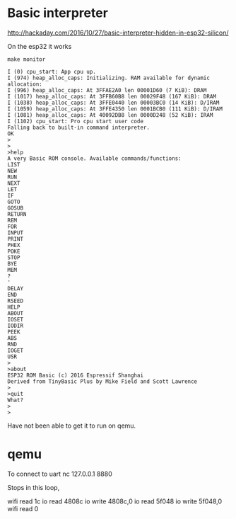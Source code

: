 # Basic interpreter

http://hackaday.com/2016/10/27/basic-interpreter-hidden-in-esp32-silicon/


On the esp32 it works

```
make monitor

I (0) cpu_start: App cpu up.
I (974) heap_alloc_caps: Initializing. RAM available for dynamic allocation:
I (996) heap_alloc_caps: At 3FFAE2A0 len 00001D60 (7 KiB): DRAM
I (1017) heap_alloc_caps: At 3FFB60B8 len 00029F48 (167 KiB): DRAM
I (1038) heap_alloc_caps: At 3FFE0440 len 00003BC0 (14 KiB): D/IRAM
I (1059) heap_alloc_caps: At 3FFE4350 len 0001BCB0 (111 KiB): D/IRAM
I (1081) heap_alloc_caps: At 40092DB8 len 0000D248 (52 KiB): IRAM
I (1102) cpu_start: Pro cpu start user code
Falling back to built-in command interpreter.
OK
>
>
>help
A very Basic ROM console. Available commands/functions:
LIST
NEW
RUN
NEXT
LET
IF
GOTO
GOSUB
RETURN
REM
FOR
INPUT
PRINT
PHEX
POKE
STOP
BYE
MEM
?
'
DELAY
END
RSEED
HELP
ABOUT
IOSET
IODIR
PEEK
ABS
RND
IOGET
USR
>
>about
ESP32 ROM Basic (c) 2016 Espressif Shanghai
Derived from TinyBasic Plus by Mike Field and Scott Lawrence
>
>quit
What? 
>
>
```


Have not been able to get it to run on qemu.


# qemu
To connect to uart
  nc 127.0.0.1 8880

Stops in this loop,


  wifi read 1c 
  io read 4808c 
  io write 4808c,0 
  io read 5f048 
  io write 5f048,0 
  wifi read 0 

